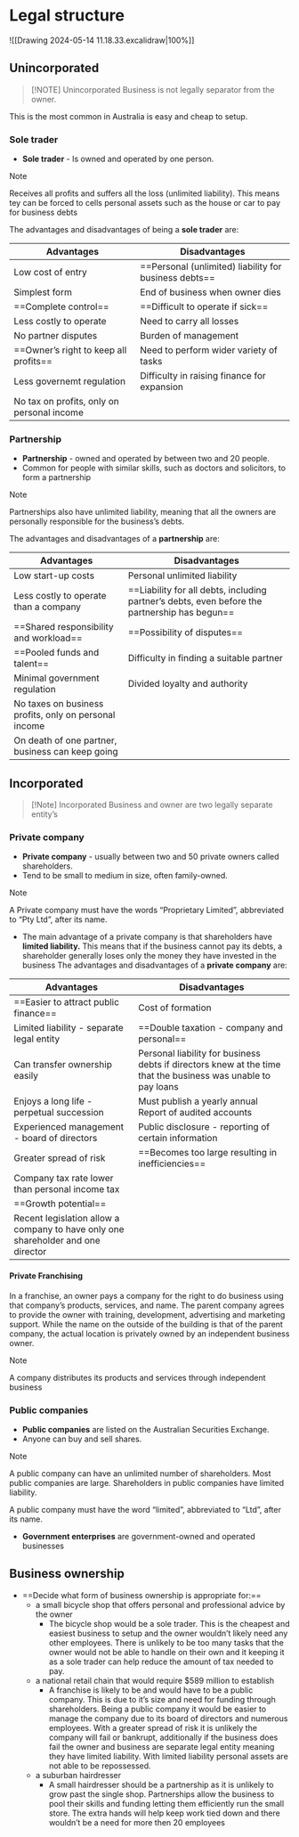 # Legal structure
![[Drawing 2024-05-14 11.18.33.excalidraw|100%]]
## Unincorporated
> [!NOTE] Unincorporated
> Business is not legally separator from the owner.

This is the most common in Australia is easy and cheap to setup.
### Sole trader
- **Sole trader** - Is owned and operated by one person.
> [!Note] 
> Receives all profits and suffers all the loss (unlimited liability). This means tey can be forced to cells personal assets such as the house or car to pay for business debts

The advantages and disadvantages of being a **sole trader** are:

| Advantages                                 | Disadvantages                                         |
| ------------------------------------------ | ----------------------------------------------------- |
| Low cost of entry                          | ==Personal (unlimited) liability for business debts== |
| Simplest form                              | End of business when owner dies                       |
| ==Complete control==                       | ==Difficult to operate if sick==                      |
| Less costly to operate                     | Need to carry all losses                              |
| No partner disputes                        | Burden of management                                  |
| ==Owner’s right to keep all profits==      | Need to perform wider variety of tasks                |
| Less governemt regulation                  | Difficulty in raising finance for expansion           |
| No tax on profits, only on personal income |                                                       |
### Partnership
- **Partnership** - owned and operated by between two and 20 people.
- Common for people with similar skills, such as doctors and solicitors, to form a partnership
> [!Note] 
> Partnerships also have unlimited liability, meaning that all the owners are personally responsible for the business’s debts.

The advantages and disadvantages of a **partnership** are:

| Advantages                                            | Disadvantages                                                                                 |
| ----------------------------------------------------- | --------------------------------------------------------------------------------------------- |
| Low start-up costs                                    | Personal unlimited liability                                                                  |
| Less costly to operate than a company                 | ==Liability for all debts, including partner’s debts, even before the partnership has begun== |
| ==Shared responsibility and workload==                | ==Possibility of disputes==                                                                   |
| ==Pooled funds and talent==                           | Difficulty in finding a suitable partner                                                      |
| Minimal government regulation                         | Divided loyalty and authority                                                                 |
| No taxes on business profits, only on personal income |                                                                                               |
| On death of one partner, business can keep going      |                                                                                               |
## Incorporated
> [!Note] Incorporated
> Business and owner are two legally separate entity’s
### Private company
- **Private company** - usually between two and 50 private owners called shareholders.
- Tend to be small to medium in size, often family-owned.
> [!Note] 
> A Private company must have the words “Proprietary Limited”, abbreviated to “Pty Ltd”, after its name.
- The main advantage of a private company is that shareholders have **limited liability.** This means that if the business cannot pay its debts, a shareholder generally loses only the money they have invested in the business
The advantages and disadvantages of a **private company** are:

| Advantages                                                                       | Disadvantages                                                                                                 |
| -------------------------------------------------------------------------------- | ------------------------------------------------------------------------------------------------------------- |
| ==Easier to attract public finance==                                             | Cost of formation                                                                                             |
| Limited liability - separate legal entity                                        | ==Double taxation - company and personal==                                                                    |
| Can transfer ownership easily                                                    | Personal liability for business debts if directors knew at the time that the business was unable to pay loans |
| Enjoys a long life - perpetual succession                                        | Must publish a yearly annual Report of audited accounts                                                       |
| Experienced management - board of directors                                      | Public disclosure - reporting of certain information                                                          |
| Greater spread of risk                                                           | ==Becomes too large resulting in inefficiencies==                                                             |
| Company tax rate lower than personal income tax                                  |                                                                                                               |
| ==Growth potential==                                                             |                                                                                                               |
| Recent legislation allow a company to have only one shareholder and one director |                                                                                                               |
#### Private Franchising
In a franchise, an owner pays a company for the right to do business using that company’s products, services, and name. The parent company agrees to provide the owner with training, development, advertising and marketing support. While the name on the outside of the building is that of the parent company, the actual location is privately owned by an independent business owner.
>[!Note]
A company distributes its products and services through independent business

### Public companies
- **Public companies** are listed on the Australian Securities Exchange.
- Anyone can buy and sell shares.
> [!Note] 
> A public company can have an unlimited number of shareholders. Most public companies are large. Shareholders in public companies have limited liability.
> 
> A public company must have the word “limited”, abbreviated to “Ltd”, after its name.

- **Government enterprises** are government-owned and operated businesses

## Business ownership
- ==Decide what form of business ownership is appropriate for:==
	- a small bicycle shop that offers personal and professional advice by the owner
		- The bicycle shop would be a sole trader. This is the cheapest and easiest business to setup and the owner wouldn’t likely need any other employees. There is unlikely to be too many tasks that the owner would not be able to handle on their own and it keeping it as a sole trader can help reduce the amount of tax needed to pay.
	- a national retail chain that would require $589 million to establish
		- A franchise is likely to be and would have to be a public company. This is due to it’s size and need for funding through shareholders. Being a public company it would be easier to manage the company due to its board of directors and numerous employees. With a greater spread of risk it is unlikely the company will fail or bankrupt, additionally if the business does fail the owner and business are separate legal entity meaning they have limited liability. With limited liability personal assets are not able to be repossessed.
	- a suburban hairdresser
		- A small hairdresser should be a partnership as it is unlikely to grow past the single shop. Partnerships allow the business to pool their skills and funding letting them efficiently run the small store. The extra hands will help keep work tied down and there wouldn’t be a need for more then 20 employees